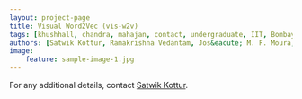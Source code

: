 ```yaml
---
layout: project-page
title: Visual Word2Vec (vis-w2v)
tags: [khushhall, chandra, mahajan, contact, undergraduate, IIT, Bombay, Microsoft Research]
authors: [Satwik Kottur, Ramakrishna Vedantam, Jos&eacute; M. F. Moura, Devi Parikh]
image:
    feature: sample-image-1.jpg
---
```


For any additional details, contact [Satwik Kottur](http://satwikkottur.github.io).
